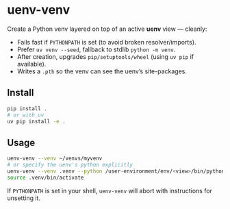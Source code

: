 # uenv-venv

Create a Python venv layered on top of an active **uenv** view — cleanly:

- Fails fast if `PYTHONPATH` is set (to avoid broken resolver/imports).
- Prefer `uv venv --seed`, fallback to stdlib `python -m venv`.
- After creation, upgrades `pip/setuptools/wheel` (using `uv pip` if available).
- Writes a `.pth` so the venv can see the uenv’s site-packages.

## Install

```bash
pip install .
# or with uv
uv pip install -e .
```

## Usage

```bash
uenv-venv --venv ~/venvs/myvenv
# or specify the uenv's python explicitly
uenv-venv --venv .venv --python /user-environment/env/<view>/bin/python
source .venv/bin/activate
```

If `PYTHONPATH` is set in your shell, `uenv-venv` will abort with instructions for unsetting it.

